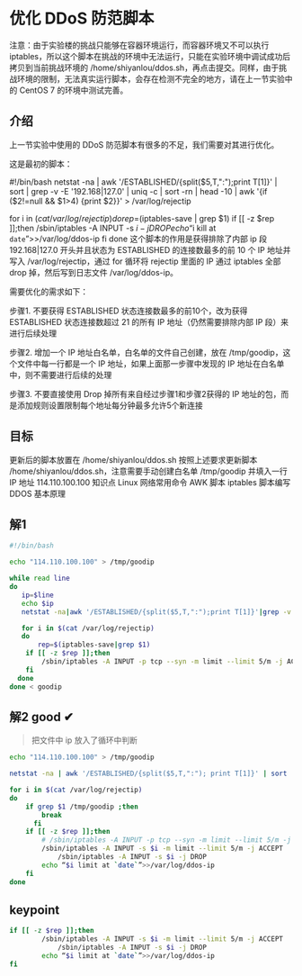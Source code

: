 # 优化 DDoS 防范脚本
注意：由于实验楼的挑战只能够在容器环境运行，而容器环境又不可以执行 iptables，所以这个脚本在挑战的环境中无法运行，只能在实验环境中调试成功后拷贝到当前挑战环境的 /home/shiyanlou/ddos.sh，再点击提交。同样，由于挑战环境的限制，无法真实运行脚本，会存在检测不完全的地方，请在上一节实验中的 CentOS 7 的环境中测试完善。

## 介绍
上一节实验中使用的 DDoS 防范脚本有很多的不足，我们需要对其进行优化。

这是最初的脚本：

#!/bin/bash
netstat -na | awk '/ESTABLISHED/{split($5,T,":");print T[1]}' | sort | grep -v -E '192.168|127.0' | uniq -c | sort -rn | head -10 | awk '{if ($2!=null && $1>4) {print $2}}' > /var/log/rejectip

for i in $(cat /var/log/rejectip)
do
    rep=$(iptables-save | grep $1)
    if [[ -z $rep ]];then
        /sbin/iptables -A INPUT -s $i -j DROP
        echo “$i kill at `date`”>>/var/log/ddos-ip
    fi
done
这个脚本的作用是获得排除了内部 ip 段 192.168|127.0 开头并且状态为 ESTABLISHED 的连接数最多的前 10 个 IP 地址并写入 /var/log/rejectip，通过 for 循环将 rejectip 里面的 IP 通过 iptables 全部 drop 掉，然后写到日志文件 /var/log/ddos-ip。

需要优化的需求如下：

步骤1. 不要获得 ESTABLISHED 状态连接数最多的前10个，改为获得 ESTABLISHED 状态连接数超过 21 的所有 IP 地址（仍然需要排除内部 IP 段）来进行后续处理

步骤2. 增加一个 IP 地址白名单，白名单的文件自己创建，放在 /tmp/goodip，这个文件中每一行都是一个 IP 地址，如果上面那一步骤中发现的 IP 地址在白名单中，则不需要进行后续的处理

步骤3. 不要直接使用 Drop 掉所有来自经过步骤1和步骤2获得的 IP 地址的包，而是添加规则设置限制每个地址每分钟最多允许5个新连接

## 目标
更新后的脚本放置在 /home/shiyanlou/ddos.sh
按照上述要求更新脚本 /home/shiyanlou/ddos.sh，注意需要手动创建白名单 /tmp/goodip 并填入一行 IP 地址 114.110.100.100
知识点
Linux 网络常用命令
AWK 脚本
iptables 脚本编写
DDOS 基本原理

## 解1

```bash
#!/bin/bash

echo "114.110.100.100" > /tmp/goodip

while read line
do
   ip=$line
   echo $ip
   netstat -na|awk '/ESTABLISHED/{split($5,T,":");print T[1]}'|grep -v -E '192.168|127.0'|grep -v -E $ip|uniq -c|awk '{if ($2!=null && $1>21){print $2}}' > /var/log/rejectip

   for i in $(cat /var/log/rejectip)
   do
       rep=$(iptables-save|grep $1)
    if [[ -z $rep ]];then
        /sbin/iptables -A INPUT -p tcp --syn -m limit --limit 5/m -j ACCEPT
    fi
  done
done < goodip

```

## 解2 good ✔

> 把文件中 ip 放入了循环中判断

```bash
echo "114.110.100.100" > /tmp/goodip

netstat -na | awk '/ESTABLISHED/{split($5,T,":"); print T[1]}' | sort | grep -v -E '192.168|127.0' | uniq -c | sort -rn | head -10 | awk '{if ($2!=null && $1>21) {print $2}}' > /var/log/rejectip

for i in $(cat /var/log/rejectip)
do
    if grep $1 /tmp/goodip ;then
		break
	  fi
    if [[ -z $rep ]];then
        # /sbin/iptables -A INPUT -p tcp --syn -m limit --limit 5/m -j ACCEPT
        /sbin/iptables -A INPUT -s $i -m limit --limit 5/m -j ACCEPT
		    /sbin/iptables -A INPUT -s $i -j DROP
        echo “$i limit at `date`”>>/var/log/ddos-ip
    fi
done
```

## keypoint

```bash
if [[ -z $rep ]];then
        /sbin/iptables -A INPUT -s $i -m limit --limit 5/m -j ACCEPT
		    /sbin/iptables -A INPUT -s $i -j DROP
        echo “$i limit at `date`”>>/var/log/ddos-ip
fi
```
